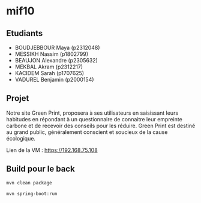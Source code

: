 # mif10

## Etudiants

- BOUDJEBBOUR Maya (p2312048)
- MESSIKH Nassim (p1802799)
- BEAUJON Alexandre (p2305632)
- MEKBAL Akram (p2312217)
- KACIDEM Sarah (p1707625)
- VADUREL Benjamin (p2000154)

## Projet
Notre site Green Print, proposera à ses utilisateurs en saisissant leurs habitudes en répondant à un questionnaire de connaitre leur empreinte carbone et de recevoir des conseils pour les réduire. Green Print est destiné au grand public, généralement conscient et soucieux de la cause écologique.    

Lien de la VM : https://192.168.75.108 


## Build pour le back

```sh
mvn clean package
```

```sh
mvn spring-boot:run
```

